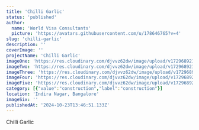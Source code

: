 ```yaml
---
title: 'Chilli Garlic'
status: 'published'
author:
  name: 'World Visa Consultants'
  picture: 'https://avatars.githubusercontent.com/u/178646765?v=4'
slug: 'chilli-garlic'
description: ''
coverImage: ''
projectName: 'Chilli Garlic'
imageOne: 'https://res.cloudinary.com/djvvz62dw/image/upload/v1729689216/greywall/projects/Chilli%20garlic/img3_wstx1g.webp'
imageTwo: 'https://res.cloudinary.com/djvvz62dw/image/upload/v1729689218/greywall/projects/Chilli%20garlic/image5_xwanse.webp'
imageThree: 'https://res.cloudinary.com/djvvz62dw/image/upload/v1729689218/greywall/projects/Chilli%20garlic/image4_bt3yhu.webp'
imageFour: 'https://res.cloudinary.com/djvvz62dw/image/upload/v1729689216/greywall/projects/Chilli%20garlic/img2_dxlvzf.webp'
imageFive: 'https://res.cloudinary.com/djvvz62dw/image/upload/v1729689216/greywall/projects/Chilli%20garlic/img1_ykhzsu.webp'
category: [{"value":"construction","label":"construction"}]
location: 'Indira Nagar, Bangalore'
imageSix: ''
publishedAt: '2024-10-23T13:46:51.133Z'
---
```


Chilli Garlic